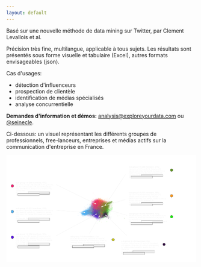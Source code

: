 ```yaml
---
layout: default
---
```


Basé sur une nouvelle méthode de data mining sur Twitter, par Clement Levallois et al.

Précision très fine, multilangue, applicable à tous sujets. Les résultats sont présentés sous forme visuelle et tabulaire (Excel), autres formats envisageables (json). 

Cas d'usages:

- détection d'influenceurs
- prospection de clientèle
- identification de médias spécialisés
- analyse concurrentielle

**Demandes d'information et démos:** analysis@exploreyourdata.com ou [@seinecle](http://twitter.com/seinecle).

Ci-dessous: un visuel représentant les différents groupes de professionnels, free-lanceurs, entreprises et médias actifs sur la communication d'entreprise en France.

![comunication d'entreprise](./images/viz-fr.png)



